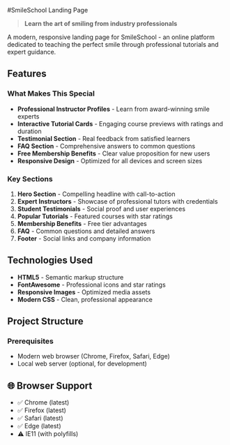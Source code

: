 #SmileSchool Landing Page

> **Learn the art of smiling from industry professionals**

A modern, responsive landing page for SmileSchool - an online platform dedicated to teaching the perfect smile through professional tutorials and expert guidance.

## Features

### What Makes This Special
- **Professional Instructor Profiles** - Learn from award-winning smile experts
- **Interactive Tutorial Cards** - Engaging course previews with ratings and duration
- **Testimonial Section** - Real feedback from satisfied learners
- **FAQ Section** - Comprehensive answers to common questions
- **Free Membership Benefits** - Clear value proposition for new users
- **Responsive Design** - Optimized for all devices and screen sizes

### Key Sections
1. **Hero Section** - Compelling headline with call-to-action
2. **Expert Instructors** - Showcase of professional tutors with credentials
3. **Student Testimonials** - Social proof and user experiences
4. **Popular Tutorials** - Featured courses with star ratings
5. **Membership Benefits** - Free tier advantages
6. **FAQ** - Common questions and detailed answers
7. **Footer** - Social links and company information

## Technologies Used

- **HTML5** - Semantic markup structure
- **FontAwesome** - Professional icons and star ratings
- **Responsive Images** - Optimized media assets
- **Modern CSS** - Clean, professional appearance

## Project Structure



### Prerequisites
- Modern web browser (Chrome, Firefox, Safari, Edge)
- Local web server (optional, for development)




## 🌐 Browser Support

- ✅ Chrome (latest)
- ✅ Firefox (latest)
- ✅ Safari (latest)
- ✅ Edge (latest)
- ⚠️ IE11 (with polyfills)


